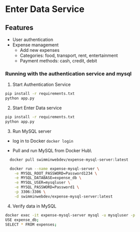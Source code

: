 # Enter Data Service

## Features
- User authentication
- Expense management 
  - Add new expenses
  - Categories: food, transport, rent, entertainment
  - Payment methods: cash, credit, debit
  

### Running with the authentication service and mysql

1. Start Authentication Service
```bash
pip install -r requirements.txt
python app.py
```
2. Start Enter Data service
```bash
pip install -r requirements.txt
python app.py
```

3. Run MySQL server
- log in to Docker
  `docker login`

-  Pull and run MySQL from Docker Hub\ 
```bash
  docker pull swimminwebdev/expense-mysql-server:latest

  docker run --name expense-mysql-server \
    -e MYSQL_ROOT_PASSWORD=Password1234 \
    -e MYSQL_DATABASE=expense_db \
    -e MYSQL_USER=mysqluser \
    -e MYSQL_PASSWORD=Password1 \
    -p 3306:3306 \
    -d swimminwebdev/expense-mysql-server:latest
```

4. Verify data in MySQL
```bash
docker exec -it expense-mysql-server mysql -u mysqluser -p
USE expense_db;
SELECT * FROM expenses;
```